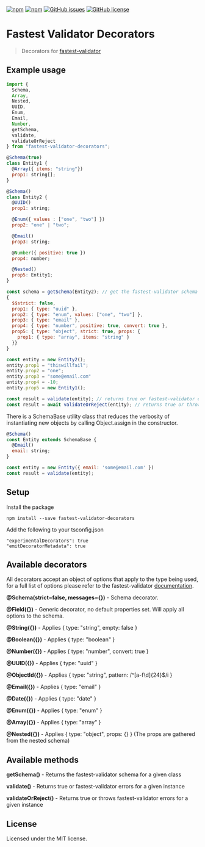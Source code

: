 [![npm](https://img.shields.io/npm/v/fastest-validator-decorators.svg)](https://www.npmjs.com/package/fastest-validator-decorators) 
[![npm](https://img.shields.io/npm/dm/fastest-validator-decorators.svg)](https://www.npmjs.com/package/fastest-validator-decorators) 
[![GitHub issues](https://img.shields.io/github/issues/tobydeh/fastest-validator-decorators.svg)](https://github.com/tobydeh/fastest-validator-decorators/issues) 
[![GitHub license](https://img.shields.io/github/license/tobydeh/fastest-validator-decorators.svg)](https://github.com/tobydeh/fastest-validator-decorators/blob/master/LICENSE)

# Fastest Validator Decorators
> Decorators for [fastest-validator](https://github.com/icebob/fastest-validator#readme)

## Example usage

```js
import {
  Schema,
  Array,
  Nested,
  UUID,
  Enum,
  Email,
  Number,
  getSchema,
  validate,
  validateOrReject
} from "fastest-validator-decorators";

@Schema(true)
class Entity1 {
  @Array({ items: "string"})
  prop1: string[];
}

@Schema()
class Entity2 {
  @UUID()
  prop1: string;

  @Enum({ values : ["one", "two"] })
  prop2: "one" | "two";

  @Email()
  prop3: string;

  @Number({ positive: true })
  prop4: number;

  @Nested()
  prop5: Entity1;
}

const schema = getSchema(Entity2); // get the fastest-validator schema
{
  $$strict: false,
  prop1: { type: "uuid" },
  prop2: { type: "enum", values: ["one", "two"] },
  prop3: { type: "email" },
  prop4: { type: "number", positive: true, convert: true },
  prop5: { type: "object", strict: true, props: {
    prop1: { type: "array", items: "string" }
  }}
}

const entity = new Entity2();
entity.prop1 = "thiswillfail";
entity.prop2 = "one";
entity.prop3 = "some@email.com"
entity.prop4 = -10;
entity.prop5 = new Entity1();

const result = validate(entity); // returns true or fastest-validator errors
const result = await validateOrReject(entity); // returns true or throws fastest-validator errors
```

There is a SchemaBase utility class that reduces the verbosity of instantiating new objects by calling Object.assign in the constructor.

```js
@Schema()
const Entity extends SchemaBase {
  @Email()
  email: string;
}

const entity = new Entity({ email: 'some@email.com' })
const result = validate(entity);
```

## Setup

Install the package
```
npm install --save fastest-validator-decorators
```

Add the following to your tsconfig.json
```
"experimentalDecorators": true
"emitDecoratorMetadata": true
```

## Available decorators

All decorators accept an object of options that apply to the type being used, for a full list of options please refer to the fastest-validator [documentation](https://www.npmjs.com/package/fastest-validator).

**@Schema(strict=false, messages={})** - Schema decorator. 

**@Field({})** - Generic decorator, no default properties set. Will apply all options to the schema.

**@String({})** - Applies { type: "string", empty: false }

**@Boolean({})** - Applies { type: "boolean" }

**@Number({})** - Applies { type: "number", convert: true }

**@UUID({})** - Applies { type: "uuid" }

**@ObjectId({})** - Applies { type: "string", pattern: /^[a-f\d]{24}$/i }

**@Email({})** - Applies { type: "email" }

**@Date({})** - Applies { type: "date" }

**@Enum({})** - Applies { type: "enum" }

**@Array({})** - Applies { type: "array" }

**@Nested({})** - Applies { type: "object", props: {} } (The props are gathered from the nested schema)

## Available methods

**getSchema()** - Returns the fastest-validator schema for a given class

**validate()** - Returns true or fastest-validator errors for a given instance

**validateOrReject()** - Returns true or throws fastest-validator errors for a given instance

## License
Licensed under the MIT license.
